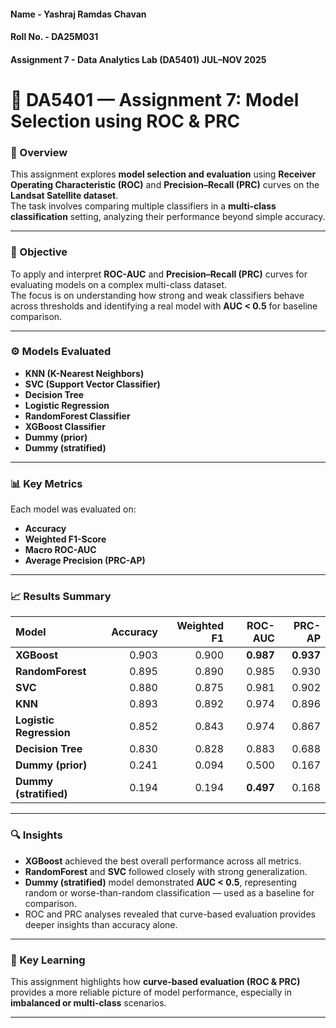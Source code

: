 #### Name - Yashraj Ramdas Chavan  
#### Roll No. - DA25M031  
#### Assignment 7 - Data Analytics Lab (DA5401) JUL–NOV 2025  

# 🧠 DA5401 — Assignment 7: Model Selection using ROC & PRC

### 📘 Overview
This assignment explores **model selection and evaluation** using **Receiver Operating Characteristic (ROC)** and **Precision–Recall (PRC)** curves on the **Landsat Satellite dataset**.  
The task involves comparing multiple classifiers in a **multi-class classification** setting, analyzing their performance beyond simple accuracy.

---

### 🎯 Objective
To apply and interpret **ROC-AUC** and **Precision–Recall (PRC)** curves for evaluating models on a complex multi-class dataset.  
The focus is on understanding how strong and weak classifiers behave across thresholds and identifying a real model with **AUC < 0.5** for baseline comparison.

---

### ⚙️ Models Evaluated
- **KNN (K-Nearest Neighbors)**  
- **SVC (Support Vector Classifier)**  
- **Decision Tree**  
- **Logistic Regression**  
- **RandomForest Classifier**  
- **XGBoost Classifier**  
- **Dummy (prior)**
- **Dummy (stratified)**

---

### 📊 Key Metrics
Each model was evaluated on:
- **Accuracy**
- **Weighted F1-Score**
- **Macro ROC-AUC**
- **Average Precision (PRC-AP)**

---

### 📈 Results Summary
| Model | Accuracy | Weighted F1 | ROC-AUC | PRC-AP |
|:------|----------:|------------:|--------:|-------:|
| **XGBoost** | 0.903 | 0.900 | **0.987** | **0.937** |
| **RandomForest** | 0.895 | 0.890 | 0.985 | 0.930 |
| **SVC** | 0.880 | 0.875 | 0.981 | 0.902 |
| **KNN** | 0.893 | 0.892 | 0.974 | 0.896 |
| **Logistic Regression** | 0.852 | 0.843 | 0.974 | 0.867 |
| **Decision Tree** | 0.830 | 0.828 | 0.883 | 0.688 |
| **Dummy (prior)** | 0.241 | 0.094 | 0.500 | 0.167 |
| **Dummy (stratified)** | 0.194 | 0.194 | **0.497** | 0.168 |

---

### 🔍 Insights
- **XGBoost** achieved the best overall performance across all metrics.  
- **RandomForest** and **SVC** followed closely with strong generalization.  
- **Dummy (stratified)** model demonstrated **AUC < 0.5**, representing random or worse-than-random classification — used as a baseline for comparison.  
- ROC and PRC analyses revealed that curve-based evaluation provides deeper insights than accuracy alone.

---

### 🧠 Key Learning
This assignment highlights how **curve-based evaluation (ROC & PRC)** provides a more reliable picture of model performance, especially in **imbalanced or multi-class** scenarios.  

---

